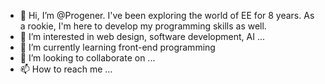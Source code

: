 - 👋 Hi, I’m @Progener. I've been exploring the world of EE for 8 years. As a rookie, I'm here to develop my programming skills as well.
- 👀 I’m interested in web design, software development, AI ...
- 🌱 I’m currently learning front-end programming
- 💞️ I’m looking to collaborate on ...
- 📫 How to reach me ...

<!---
Progener/Progener is a ✨ special ✨ repository because its `README.md` (this file) appears on your GitHub profile.
You can click the Preview link to take a look at your changes.
--->
